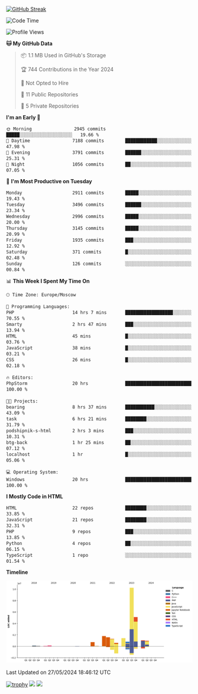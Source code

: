 [![GitHub Streak](https://github-readme-streak-stats.herokuapp.com/?user=yogik10)](https://git.io/streak-stats)
<!--START_SECTION:waka-->
![Code Time](http://img.shields.io/badge/Code%20Time-557%20hrs%2051%20mins-blue)

![Profile Views](http://img.shields.io/badge/Profile%20Views-2-blue)

**🐱 My GitHub Data** 

> 📦 1.1 MB Used in GitHub's Storage 
 > 
> 🏆 744 Contributions in the Year 2024
 > 
> 🚫 Not Opted to Hire
 > 
> 📜 11 Public Repositories 
 > 
> 🔑 5 Private Repositories 
 > 
**I'm an Early 🐤** 

```text
🌞 Morning                2945 commits        █████░░░░░░░░░░░░░░░░░░░░   19.66 % 
🌆 Daytime                7188 commits        ████████████░░░░░░░░░░░░░   47.98 % 
🌃 Evening                3791 commits        ██████░░░░░░░░░░░░░░░░░░░   25.31 % 
🌙 Night                  1056 commits        ██░░░░░░░░░░░░░░░░░░░░░░░   07.05 % 
```
📅 **I'm Most Productive on Tuesday** 

```text
Monday                   2911 commits        █████░░░░░░░░░░░░░░░░░░░░   19.43 % 
Tuesday                  3496 commits        ██████░░░░░░░░░░░░░░░░░░░   23.34 % 
Wednesday                2996 commits        █████░░░░░░░░░░░░░░░░░░░░   20.00 % 
Thursday                 3145 commits        █████░░░░░░░░░░░░░░░░░░░░   20.99 % 
Friday                   1935 commits        ███░░░░░░░░░░░░░░░░░░░░░░   12.92 % 
Saturday                 371 commits         █░░░░░░░░░░░░░░░░░░░░░░░░   02.48 % 
Sunday                   126 commits         ░░░░░░░░░░░░░░░░░░░░░░░░░   00.84 % 
```


📊 **This Week I Spent My Time On** 

```text
🕑︎ Time Zone: Europe/Moscow

💬 Programming Languages: 
PHP                      14 hrs 7 mins       ██████████████████░░░░░░░   70.55 % 
Smarty                   2 hrs 47 mins       ███░░░░░░░░░░░░░░░░░░░░░░   13.94 % 
HTML                     45 mins             █░░░░░░░░░░░░░░░░░░░░░░░░   03.76 % 
JavaScript               38 mins             █░░░░░░░░░░░░░░░░░░░░░░░░   03.21 % 
CSS                      26 mins             █░░░░░░░░░░░░░░░░░░░░░░░░   02.18 % 

🔥 Editors: 
PhpStorm                 20 hrs              █████████████████████████   100.00 % 

🐱‍💻 Projects: 
bearing                  8 hrs 37 mins       ███████████░░░░░░░░░░░░░░   43.09 % 
task                     6 hrs 21 mins       ████████░░░░░░░░░░░░░░░░░   31.79 % 
podshipnik-s-html        2 hrs 3 mins        ███░░░░░░░░░░░░░░░░░░░░░░   10.31 % 
btg-back                 1 hr 25 mins        ██░░░░░░░░░░░░░░░░░░░░░░░   07.12 % 
localhost                1 hr                █░░░░░░░░░░░░░░░░░░░░░░░░   05.06 % 

💻 Operating System: 
Windows                  20 hrs              █████████████████████████   100.00 % 
```

**I Mostly Code in HTML** 

```text
HTML                     22 repos            ████████░░░░░░░░░░░░░░░░░   33.85 % 
JavaScript               21 repos            ████████░░░░░░░░░░░░░░░░░   32.31 % 
PHP                      9 repos             ███░░░░░░░░░░░░░░░░░░░░░░   13.85 % 
Python                   4 repos             ██░░░░░░░░░░░░░░░░░░░░░░░   06.15 % 
TypeScript               1 repo              ░░░░░░░░░░░░░░░░░░░░░░░░░   01.54 % 
```



**Timeline**

![Lines of Code chart](https://raw.githubusercontent.com/Yogik10/Yogik10/main/assets/bar_graph.png)


 Last Updated on 27/05/2024 18:46:12 UTC
<!--END_SECTION:waka-->
[![trophy](https://github-profile-trophy.vercel.app/?username=yogik10)](https://github.com/ryo-ma/github-profile-trophy)
![](https://github-profile-summary-cards.vercel.app/api/cards/profile-details?username=yogik10&theme=solarized_dark)
![](https://github-profile-summary-cards.vercel.app/api/cards/most-commit-language?username=yogik10&theme=solarized_dark)


